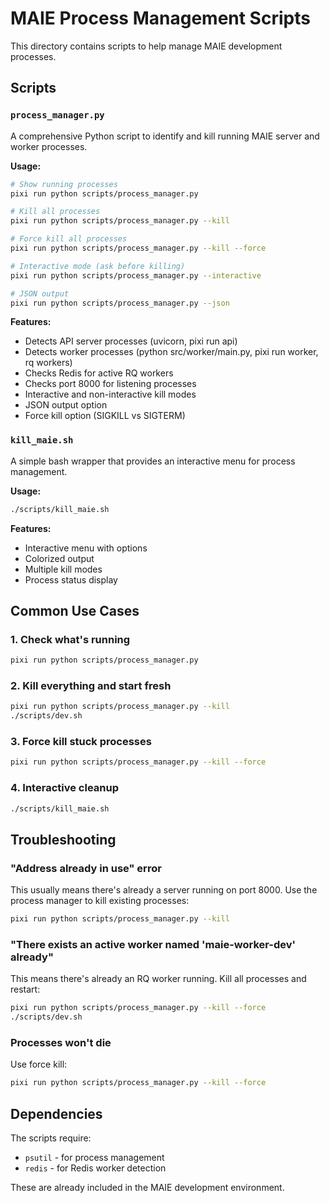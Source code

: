 # MAIE Process Management Scripts

This directory contains scripts to help manage MAIE development processes.

## Scripts

### `process_manager.py`
A comprehensive Python script to identify and kill running MAIE server and worker processes.

**Usage:**
```bash
# Show running processes
pixi run python scripts/process_manager.py

# Kill all processes
pixi run python scripts/process_manager.py --kill

# Force kill all processes
pixi run python scripts/process_manager.py --kill --force

# Interactive mode (ask before killing)
pixi run python scripts/process_manager.py --interactive

# JSON output
pixi run python scripts/process_manager.py --json
```

**Features:**
- Detects API server processes (uvicorn, pixi run api)
- Detects worker processes (python src/worker/main.py, pixi run worker, rq workers)
- Checks Redis for active RQ workers
- Checks port 8000 for listening processes
- Interactive and non-interactive kill modes
- JSON output option
- Force kill option (SIGKILL vs SIGTERM)

### `kill_maie.sh`
A simple bash wrapper that provides an interactive menu for process management.

**Usage:**
```bash
./scripts/kill_maie.sh
```

**Features:**
- Interactive menu with options
- Colorized output
- Multiple kill modes
- Process status display

## Common Use Cases

### 1. Check what's running
```bash
pixi run python scripts/process_manager.py
```

### 2. Kill everything and start fresh
```bash
pixi run python scripts/process_manager.py --kill
./scripts/dev.sh
```

### 3. Force kill stuck processes
```bash
pixi run python scripts/process_manager.py --kill --force
```

### 4. Interactive cleanup
```bash
./scripts/kill_maie.sh
```

## Troubleshooting

### "Address already in use" error
This usually means there's already a server running on port 8000. Use the process manager to kill existing processes:

```bash
pixi run python scripts/process_manager.py --kill
```

### "There exists an active worker named 'maie-worker-dev' already"
This means there's already an RQ worker running. Kill all processes and restart:

```bash
pixi run python scripts/process_manager.py --kill --force
./scripts/dev.sh
```

### Processes won't die
Use force kill:

```bash
pixi run python scripts/process_manager.py --kill --force
```

## Dependencies

The scripts require:
- `psutil` - for process management
- `redis` - for Redis worker detection

These are already included in the MAIE development environment.

